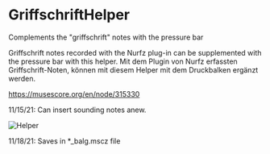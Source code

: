 # GriffschriftHelper
Complements the "griffschrift" notes with the pressure bar

Griffschrift notes recorded with the Nurfz plug-in can be supplemented with the pressure bar with this helper.
Mit dem Plugin von Nurfz erfassten Griffschrift-Noten, können mit diesem Helper mit dem Druckbalken ergänzt werden.

https://musescore.org/en/node/315330


11/15/21: 
Can insert sounding notes anew.

![Helper](https://user-images.githubusercontent.com/14039478/141803085-dba239f4-a740-4d15-97f1-9c7bdd9d9175.png)

11/18/21:
Saves in *_balg.mscz file
